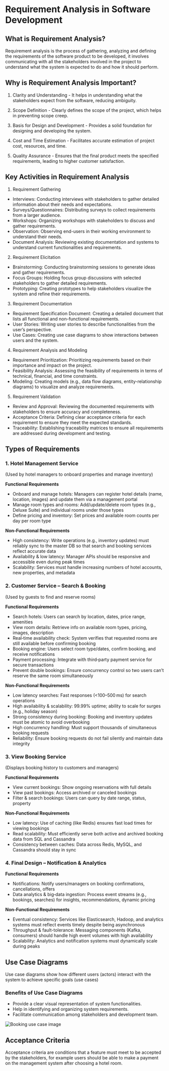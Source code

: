 # Requirement Analysis in Software Development

## What is Requirement Analysis?

Requirement analysis is the process of gathering, analyzing and defining the requirements of the software product to be developed, it involves communicating with all the stakeholders involved in the project to understand what the system is expected to do and how it should perform.


## Why is Requirement Analysis Important?

1. Clarity and Understanding - 
It helps in understanding what the stakeholders expect from the software, reducing ambiguity.

2. Scope Definition - 
Clearly defines the scope of the project, which helps in preventing scope creep.

3. Basis for Design and Development - 
Provides a solid foundation for designing and developing the system.

4. Cost and Time Estimation - 
Facilitates accurate estimation of project cost, resources, and time.

5. Quality Assurance - 
Ensures that the final product meets the specified requirements, leading to higher customer satisfaction.

## Key Activities in Requirement Analysis

1. Requirement Gathering 
  * Interviews: Conducting interviews with stakeholders to gather detailed information about their needs and expectations.
  * Surveys/Questionnaires: Distributing surveys to collect requirements from a larger audience.
  * Workshops: Organizing workshops with stakeholders to discuss and gather requirements.
  * Observation: Observing end-users in their working environment to understand their needs.
  * Document Analysis: Reviewing existing documentation and systems to understand current functionalities and requirements.
  
2. Requirement Elicitation 
* Brainstorming: Conducting brainstorming sessions to generate ideas and gather requirements.
* Focus Groups: Holding focus group discussions with selected stakeholders to gather detailed requirements.
* Prototyping: Creating prototypes to help stakeholders visualize the system and refine their requirements.

3. Requirement Documentation 
* Requirement Specification Document: Creating a detailed document that lists all functional and non-functional requirements.
* User Stories: Writing user stories to describe functionalities from the user’s perspective.
* Use Cases: Creating use case diagrams to show interactions between users and the system.

4. Requirement Analysis and Modeling 
* Requirement Prioritization: Prioritizing requirements based on their importance and impact on the project.
* Feasibility Analysis: Assessing the feasibility of requirements in terms of technical, financial, and time constraints.
* Modeling: Creating models (e.g., data flow diagrams, entity-relationship diagrams) to visualize and analyze requirements.

5. Requirement Validation 
* Review and Approval: Reviewing the documented requirements with stakeholders to ensure accuracy and completeness.
* Acceptance Criteria: Defining clear acceptance criteria for each requirement to ensure they meet the expected standards.
* Traceability: Establishing traceability matrices to ensure all requirements are addressed during development and testing.

## Types of Requirements

### 1. Hotel Management Service
(Used by hotel managers to onboard properties and manage inventory)

**Functional Requirements**

* Onboard and manage hotels: Managers can register hotel details (name, location, images) and update them via a management portal 
* Manage room types and rooms: Add/update/delete room types (e.g., Deluxe Suite) and individual rooms under those types 
* Define pricing and inventory: Set prices and available room counts per day per room type 

**Non‑Functional Requirements**

* High consistency: Write operations (e.g., inventory updates) must reliably sync to the master DB so that search and booking services reflect accurate data 
* Availability & low latency: Manager APIs should be responsive and accessible even during peak times 
* Scalability: Services must handle increasing numbers of hotel accounts, new properties, and metadata 

### 2. Customer Service – Search & Booking
(Used by guests to find and reserve rooms)

**Functional Requirements**

* Search hotels: Users can search by location, dates, price range, amenities 
* View room details: Retrieve info on available room types, pricing, images, description 
* Real‑time availability check: System verifies that requested rooms are still available before confirming booking 
* Booking engine: Users select room type/dates, confirm booking, and receive notifications 
* Payment processing: Integrate with third‑party payment service for secure transactions 
* Prevent double bookings: Ensure concurrency control so two users can’t reserve the same room simultaneously 


**Non‑Functional Requirements**

* Low latency searches: Fast responses (<100–500 ms) for search operations 
* High availability & scalability: 99.99% uptime; ability to scale for surges (e.g., holiday season) 
* Strong consistency during booking: Booking and inventory updates must be atomic to avoid overbooking 
* High concurrency handling: Must support thousands of simultaneous booking requests 
* Reliability: Ensure booking requests do not fail silently and maintain data integrity 

### 3. View Booking Service
(Displays booking history to customers and managers)

**Functional Requirements**

* View current bookings: Show ongoing reservations with full details
* View past bookings: Access archived or canceled bookings 
* Filter & search bookings: Users can query by date range, status, property 

**Non‑Functional Requirements**

* Low latency: Use of caching (like Redis) ensures fast load times for viewing bookings 
* Read scalability: Must efficiently serve both active and archived booking data from SQL and Cassandra 
* Consistency between caches: Data across Redis, MySQL, and Cassandra should stay in sync 

### 4. Final Design – Notification & Analytics

**Functional Requirements**

* Notifications: Notify users/managers on booking confirmations, cancellations, offers 
* Data analytics & big‑data ingestion: Process event streams (e.g., bookings, searches) for insights, recommendations, dynamic pricing 

**Non‑Functional Requirements**

* Eventual consistency: Services like Elasticsearch, Hadoop, and analytics systems must reflect events timely despite being asynchronous 
* Throughput & fault-tolerance: Messaging components (Kafka, consumers) should handle high event volumes with high availability
* Scalability: Analytics and notification systems must dynamically scale during peaks

## Use Case Diagrams

Use case diagrams show how different users (actors) interact with the system to achieve specific goals (use cases)

### Benefits of Use Case Diagrams

* Provide a clear visual representation of system functionalities.
* Help in identifying and organizing system requirements.
* Facilitate communication among stakeholders and development team.

![Booking use case image ](https://drive.google.com/file/d/1mnhIeB_AsyVpswGolqwP9n-RZ-i8x9nV/view?usp=drive_link)

## Acceptance Criteria

Acceptance criteria are conditions that a feature must meet to be accepted by the stakeholders, for example users should be able to make a payment on the management system after choosing a hotel room.
